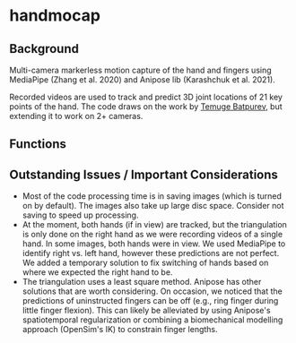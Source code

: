 # handmocap

## Background
Multi-camera markerless motion capture of the hand and fingers using MediaPipe (Zhang et al. 2020) and Anipose lib (Karashchuk et al. 2021).

Recorded videos are used to track and predict 3D joint locations of 21 key points of the hand.  The code draws on the work by [Temuge Batpurev](https://temugeb.github.io/python/computer_vision/2021/06/27/handpose3d.html), but extending it to work on 2+ cameras.

## Functions

## Outstanding Issues / Important Considerations

- Most of the code processing time is in saving images (which is turned on by default). The images also take up large disc space. Consider not saving to speed up processing.
- At the moment, both hands (if in view) are tracked, but the triangulation is only done on the right hand as we were recording videos of a single hand. In some images, both hands were in view. We used MediaPipe to identify right vs. left hand, however these predictions are not perfect. We added a temporary solution to fix switching of hands based on where we expected the right hand to be.
- The triangulation uses a least square method. Anipose has other solutions that are worth considering. On occasion, we noticed that the predictions of uninstructed fingers can be off (e.g., ring finger during little finger flexion). This can likely be alleviated by using Anipose's spatiotemporal regularization or combining a biomechanical modelling approach (OpenSim's IK) to constrain finger lengths.
